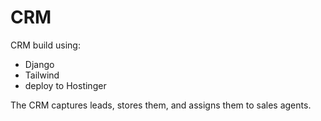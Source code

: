 # CRM

CRM build using:

- Django
- Tailwind
- deploy to Hostinger

The CRM captures leads, stores them, and assigns them to sales agents.
